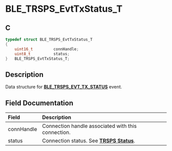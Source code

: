 # BLE_TRSPS_EvtTxStatus_T

## C

```c
typedef struct BLE_TRSPS_EvtTxStatus_T
{
    uint16_t         connHandle;
    uint8_t          status;
}   BLE_TRSPS_EvtTxStatus_T;
```

## Description

Data structure for **[BLE_TRSPS_EVT_TX_STATUS](GUID-1D0AD6D8-972B-4D20-89ED-354F04B1AD8B.md)** event.


## Field Documentation

|Field|Description|
|:---|:---|
|connHandle|Connection handle associated with this connection.|
|status|Connection status. See **[TRSPS Status](GUID-24F25B2D-77E9-45C8-BE65-22CD3277A075.md)**.|

